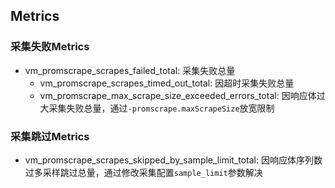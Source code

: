 ## Metrics
### 采集失败Metrics
* vm_promscrape_scrapes_failed_total: 采集失败总量
    * vm_promscrape_scrapes_timed_out_total: 因超时采集失败总量
    * vm_promscrape_max_scrape_size_exceeded_errors_total: 因响应体过大采集失败总量，通过`-promscrape.maxScrapeSize`放宽限制
### 采集跳过Metrics
* vm_promscrape_scrapes_skipped_by_sample_limit_total: 因响应体序列数过多采样跳过总量，通过修改采集配置`sample_limit`参数解决

